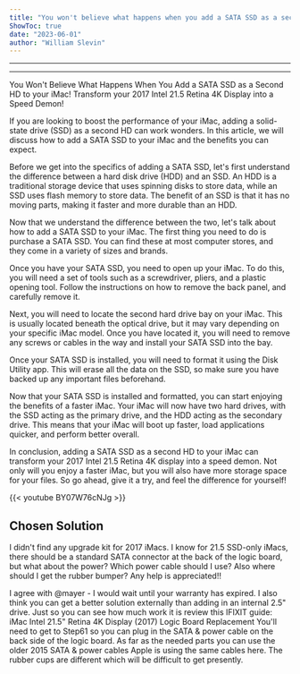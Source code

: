 ```yaml
---
title: "You won't believe what happens when you add a SATA SSD as a second HD to your iMac! Transform your 2017 Intel 21.5 Retina 4K display into a speed demon!"
ShowToc: true 
date: "2023-06-01"
author: "William Slevin"
---
```

*****
---

You Won't Believe What Happens When You Add a SATA SSD as a Second HD to your iMac! Transform your 2017 Intel 21.5 Retina 4K Display into a Speed Demon!

If you are looking to boost the performance of your iMac, adding a solid-state drive (SSD) as a second HD can work wonders. In this article, we will discuss how to add a SATA SSD to your iMac and the benefits you can expect.

Before we get into the specifics of adding a SATA SSD, let's first understand the difference between a hard disk drive (HDD) and an SSD. An HDD is a traditional storage device that uses spinning disks to store data, while an SSD uses flash memory to store data. The benefit of an SSD is that it has no moving parts, making it faster and more durable than an HDD.

Now that we understand the difference between the two, let's talk about how to add a SATA SSD to your iMac. The first thing you need to do is purchase a SATA SSD. You can find these at most computer stores, and they come in a variety of sizes and brands.

Once you have your SATA SSD, you need to open up your iMac. To do this, you will need a set of tools such as a screwdriver, pliers, and a plastic opening tool. Follow the instructions on how to remove the back panel, and carefully remove it.

Next, you will need to locate the second hard drive bay on your iMac. This is usually located beneath the optical drive, but it may vary depending on your specific iMac model. Once you have located it, you will need to remove any screws or cables in the way and install your SATA SSD into the bay.

Once your SATA SSD is installed, you will need to format it using the Disk Utility app. This will erase all the data on the SSD, so make sure you have backed up any important files beforehand.

Now that your SATA SSD is installed and formatted, you can start enjoying the benefits of a faster iMac. Your iMac will now have two hard drives, with the SSD acting as the primary drive, and the HDD acting as the secondary drive. This means that your iMac will boot up faster, load applications quicker, and perform better overall.

In conclusion, adding a SATA SSD as a second HD to your iMac can transform your 2017 Intel 21.5 Retina 4K display into a speed demon. Not only will you enjoy a faster iMac, but you will also have more storage space for your files. So go ahead, give it a try, and feel the difference for yourself!

{{< youtube BY07W76cNJg >}} 



## Chosen Solution
 I didn't find any upgrade kit for 2017 iMacs. I know for 21.5 SSD-only iMacs, there should be a standard SATA connector at the back of the logic board, but what about the power? Which power cable should I use? Also where should I get the rubber bumper? Any help is appreciated!!

 I agree with @mayer - I would wait until your warranty has expired. I also think you can get a better solution externally than adding in an internal 2.5" drive.
Just so you can see how much work it is review this IFIXIT guide: iMac Intel 21.5" Retina 4K Display (2017) Logic Board Replacement You'll need to get to Step61 so you can plug in the SATA & power cable on the back side of the logic board.
As far as the needed parts you can use the older 2015 SATA & power cables Apple is using the same cables here. The rubber cups are different which will be difficult to get presently.




